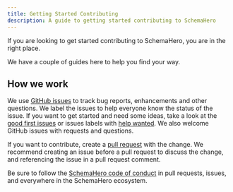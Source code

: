 ```yaml
---
title: Getting Started Contributing
description: A guide to getting started contributing to SchemaHero
---
```


If you are looking to get started contributing to SchemaHero, you are in the right place.

We have a couple of guides here to help you find your way.

## How we work

We use [GitHub issues](https://github.com/schemahero/schemahero/issues) to track bug reports, enhancements and other questions. 
We label the issues to help everyone know the status of the issue.
If you want to get started and need some ideas, take a look at the [good first issues](https://github.com/schemahero/schemahero/issues?q=is%3Aissue+is%3Aopen+label%3A%22good+first+issue%22) or issues labels with [help wanted](https://github.com/schemahero/schemahero/issues?q=is%3Aissue+is%3Aopen+label%3A%22help+wanted%22).
We also welcome GitHub issues with requests and questions.

If you want to contribute, create a [pull request](https://github.com/schemahero/schemahero/pulls) with the change. 
We recommend creating an issue before a pull request to discuss the change, and referencing the issue in a pull request comment.

Be sure to follow the [SchemaHero code of conduct](https://github.com/schemahero/schemahero/blob/master/CODE_OF_CONDUCT.md) in pull requests, issues, and everywhere in the SchemaHero ecosystem.